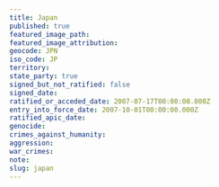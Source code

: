 ```yaml
---
title: Japan
published: true
featured_image_path:
featured_image_attribution:
geocode: JPN
iso_code: JP
territory:
state_party: true
signed_but_not_ratified: false
signed_date:
ratified_or_acceded_date: 2007-07-17T00:00:00.000Z
entry_into_force_date: 2007-10-01T00:00:00.000Z
ratified_apic_date:
genocide:
crimes_against_humanity:
aggression:
war_crimes:
note:
slug: japan
---
```



